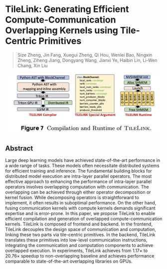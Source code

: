 # TileLink: Generating Efficient Compute-Communication Overlapping Kernels using Tile-Centric Primitives

> Size Zheng, Jin Fang, Xuegui Zheng, Qi Hou, Wenlei Bao, Ningxin Zheng, Ziheng Jiang, Dongyang Wang, Jianxi Ye, Haibin Lin, Li-Wen Chang, Xin Liu

![](fig7.png)

## Abstract

Large deep learning models have achieved state-of-the-art performance in a
wide range of tasks. These models often necessitate distributed systems for
efficient training and inference. The fundamental building blocks for
distributed model execution are intra-layer parallel operators. The most
effective approach to enhancing the performance of intra-layer parallel
operators involves overlapping computation with communication. The overlapping
can be achieved through either operator decomposition or kernel fusion. While
decomposing operators is straightforward to implement, it often results in
suboptimal performance. On the other hand, fusing communication kernels with
compute kernels demands significant expertise and is error-prone.
  In this paper, we propose TileLink to enable efficient compilation and
generation of overlapped compute-communication kernels. TileLink is composed of
frontend and backend. In the frontend, TileLink decouples the design space of
communication and computation, linking these two parts via tile-centric
primitives. In the backend, TileLink translates these primitives into low-level
communication instructions, integrating the communication and computation
components to achieve overlapped execution. In experiments, TileLink achieves
from $1.17\times$ to $20.76\times$ speedup to non-overlapping baseline and
achieves performance comparable to state-of-the-art overlapping libraries on
GPUs.
